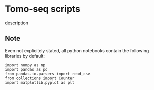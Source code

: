 # Tomo-seq scripts

description




## Note

Even not explicitely stated, all python notebooks contain the following libraries by default:

```{python}
import numpy as np
import pandas as pd
from pandas.io.parsers import read_csv
from collections import Counter
import matplotlib.pyplot as plt
```
